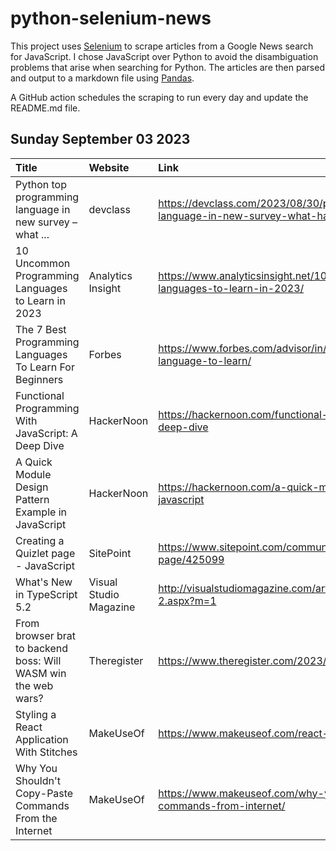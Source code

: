 # python-selenium-news

This project uses [Selenium](https://www.seleniumhq.org/) to scrape articles from a Google News search for JavaScript.
I chose JavaScript over Python to avoid the disambiguation problems that arise when searching for Python.
The articles are then parsed and output to a markdown file using [Pandas](https://pandas.pydata.org/).

A GitHub action schedules the scraping to run every day and update the README.md file.

## Sunday September 03 2023


| Title                                                          | Website                | Link                                                                                                       |
|:---------------------------------------------------------------|:-----------------------|:-----------------------------------------------------------------------------------------------------------|
| Python top programming language in new survey – what ...       | devclass               | https://devclass.com/2023/08/30/python-top-programming-language-in-new-survey-what-happened-to-javascript/ |
| 10 Uncommon Programming Languages to Learn in 2023             | Analytics Insight      | https://www.analyticsinsight.net/10-uncommon-programming-languages-to-learn-in-2023/                       |
| The 7 Best Programming Languages To Learn For Beginners        | Forbes                 | https://www.forbes.com/advisor/in/education/easiest-programming-language-to-learn/                         |
| Functional Programming With JavaScript: A Deep Dive            | HackerNoon             | https://hackernoon.com/functional-programming-with-javascript-a-deep-dive                                  |
| A Quick Module Design Pattern Example in JavaScript            | HackerNoon             | https://hackernoon.com/a-quick-module-design-pattern-example-in-javascript                                 |
| Creating a Quizlet page - JavaScript                           | SitePoint              | https://www.sitepoint.com/community/t/creating-a-quizlet-page/425099                                       |
| What's New in TypeScript 5.2                                   | Visual Studio Magazine | http://visualstudiomagazine.com/articles/2023/08/28/typescript-5-2.aspx?m=1                                |
| From browser brat to backend boss: Will WASM win the web wars? | Theregister            | https://www.theregister.com/2023/09/01/web_assembly_wasm_column/                                           |
| Styling a React Application With Stitches                      | MakeUseOf              | https://www.makeuseof.com/react-stitches-styling-application/                                              |
| Why You Shouldn't Copy-Paste Commands From the Internet        | MakeUseOf              | https://www.makeuseof.com/why-you-shouldnt-copy-paste-commands-from-internet/                              |